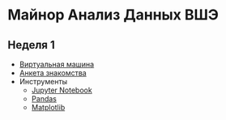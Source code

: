 Майнор Анализ Данных ВШЭ
========================

## Неделя 1

- [Виртуальная машина](https://shad.people.yandex.net/)
- [Анкета знакомства](https://docs.google.com/forms/d/1e_-EB5AOvE4zOgXVN-DGV67tUPxvO8m4B3IVYE4ZAxo/viewform)
- Инструменты
  - [Jupyter Notebook](http://jupyter.org/) 
  - [Pandas](http://pandas.pydata.org/)
  - [Matplotlib](http://matplotlib.org/)

